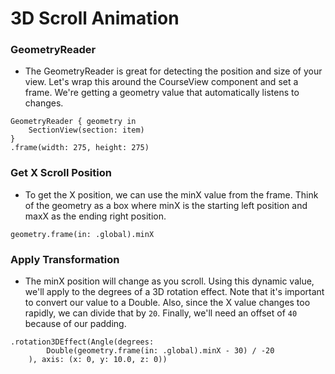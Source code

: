 # 3D Scroll Animation

### GeometryReader
- The GeometryReader is great for detecting the position and size of your view. Let's wrap this around the CourseView component and set a frame. We're getting a geometry value that automatically listens to changes.

```
GeometryReader { geometry in
    SectionView(section: item)
}
.frame(width: 275, height: 275)
```

### Get X Scroll Position
- To get the X position, we can use the minX value from the frame. Think of the geometry as a box where minX is the starting left position and maxX as the ending right position.

```
geometry.frame(in: .global).minX
```

### Apply Transformation
- The minX position will change as you scroll. Using this dynamic value, we'll apply to the degrees of a 3D rotation effect. Note that it's important to convert our value to a Double. Also, since the X value changes too rapidly, we can divide that by `20`. Finally, we'll need an offset of `40` because of our padding.

```
.rotation3DEffect(Angle(degrees:
        Double(geometry.frame(in: .global).minX - 30) / -20
    ), axis: (x: 0, y: 10.0, z: 0))
```
